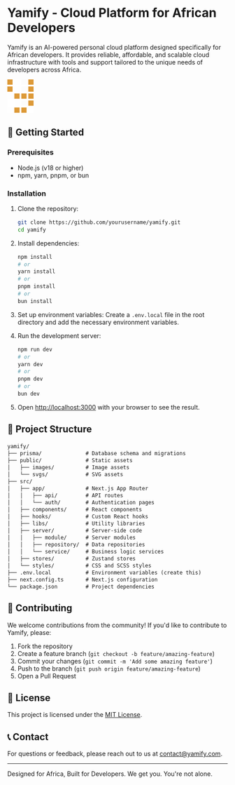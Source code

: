 # Yamify - Cloud Platform for African Developers

Yamify is an AI-powered personal cloud platform designed specifically for African developers. It provides reliable, affordable, and scalable cloud infrastructure with tools and support tailored to the unique needs of developers across Africa.

![Yamify Logo](/public/svgs/yamify_logo_lg.svg)

## 🚀 Getting Started

### Prerequisites

- Node.js (v18 or higher)
- npm, yarn, pnpm, or bun

### Installation

1. Clone the repository:
   ```bash
   git clone https://github.com/yourusername/yamify.git
   cd yamify
   ```

2. Install dependencies:
   ```bash
   npm install
   # or
   yarn install
   # or
   pnpm install
   # or
   bun install
   ```

3. Set up environment variables:
   Create a `.env.local` file in the root directory and add the necessary environment variables.

4. Run the development server:
   ```bash
   npm run dev
   # or
   yarn dev
   # or
   pnpm dev
   # or
   bun dev
   ```

5. Open [http://localhost:3000](http://localhost:3000) with your browser to see the result.

## 📁 Project Structure

```
yamify/
├── prisma/              # Database schema and migrations
├── public/              # Static assets
│   ├── images/          # Image assets
│   └── svgs/            # SVG assets
├── src/
│   ├── app/             # Next.js App Router
│   │   ├── api/         # API routes
│   │   └── auth/        # Authentication pages
│   ├── components/      # React components
│   ├── hooks/           # Custom React hooks
│   ├── libs/            # Utility libraries
│   ├── server/          # Server-side code
│   │   ├── module/      # Server modules
│   │   ├── repository/  # Data repositories
│   │   └── service/     # Business logic services
│   ├── stores/          # Zustand stores
│   └── styles/          # CSS and SCSS styles
├── .env.local           # Environment variables (create this)
├── next.config.ts       # Next.js configuration
└── package.json         # Project dependencies
```

## 🤝 Contributing

We welcome contributions from the community! If you'd like to contribute to Yamify, please:

1. Fork the repository
2. Create a feature branch (`git checkout -b feature/amazing-feature`)
3. Commit your changes (`git commit -m 'Add some amazing feature'`)
4. Push to the branch (`git push origin feature/amazing-feature`)
5. Open a Pull Request

## 📄 License

This project is licensed under the [MIT License](LICENSE).

## 📞 Contact

For questions or feedback, please reach out to us at [contact@yamify.com](mailto:contact@yamify.com).

---

Designed for Africa, Built for Developers. We get you. You're not alone.
